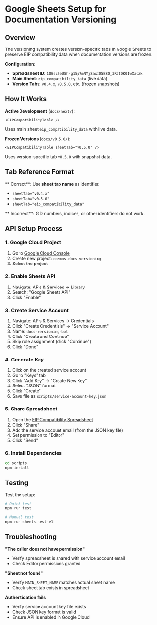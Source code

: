 # Google Sheets Setup for Documentation Versioning

## Overview

The versioning system creates version-specific tabs in Google Sheets to preserve EIP compatibility data when documentation versions are frozen.

**Configuration:**

- **Spreadsheet ID**: `1OGscheUSh-g15p7mNYjSaxI05E8O_3R3tDK0IwXaczk`
- **Main Sheet**: `eip_compatibility_data` (live data)
- **Version Tabs**: `v0.4.x`, `v0.5.0`, etc. (frozen snapshots)

## How It Works

**Active Development** (`docs/next/`):

```mdx
<EIPCompatibilityTable />
```

Uses main sheet `eip_compatibility_data` with live data.

**Frozen Versions** (`docs/v0.5.0/`):

```mdx
<EIPCompatibilityTable sheetTab="v0.5.0" />
```

Uses version-specific tab `v0.5.0` with snapshot data.

## Tab Reference Format

** Correct**: Use **sheet tab name** as identifier:

- `sheetTab="v0.4.x"`
- `sheetTab="v0.5.0"`
- `sheetTab="eip_compatibility_data"`

** Incorrect**: GID numbers, indices, or other identifiers do not work.

## API Setup Process

### 1. Google Cloud Project

1. Go to [Google Cloud Console](https://console.cloud.google.com)
2. Create new project: `cosmos-docs-versioning`
3. Select the project

### 2. Enable Sheets API

1. Navigate: APIs & Services → Library
2. Search: "Google Sheets API"
3. Click "Enable"

### 3. Create Service Account

1. Navigate: APIs & Services → Credentials
2. Click "Create Credentials" → "Service Account"
3. Name: `docs-versioning-bot`
4. Click "Create and Continue"
5. Skip role assignment (click "Continue")
6. Click "Done"

### 4. Generate Key

1. Click on the created service account
2. Go to "Keys" tab
3. Click "Add Key" → "Create New Key"
4. Select "JSON" format
5. Click "Create"
6. Save file as `scripts/service-account-key.json`

### 5. Share Spreadsheet

1. Open the [EIP Compatibility Spreadsheet](https://docs.google.com/spreadsheets/d/1OGscheUSh-g15p7mNYjSaxI05E8O_3R3tDK0IwXaczk)
2. Click "Share"
3. Add the service account email (from the JSON key file)
4. Set permission to "Editor"
5. Click "Send"

### 6. Install Dependencies

```bash
cd scripts
npm install
```

## Testing

Test the setup:

```bash
# Quick test
npm run test

# Manual test
npm run sheets test-v1
```

## Troubleshooting

**"The caller does not have permission"**

- Verify spreadsheet is shared with service account email
- Check Editor permissions granted

**"Sheet not found"**

- Verify `MAIN_SHEET_NAME` matches actual sheet name
- Check sheet tab exists in spreadsheet

**Authentication fails**

- Verify service account key file exists
- Check JSON key format is valid
- Ensure API is enabled in Google Cloud
